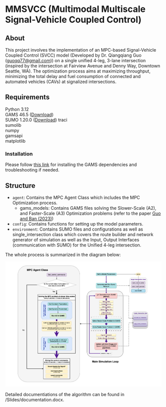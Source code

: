 # MMSVCC (Multimodal Multiscale Signal-Vehicle Coupled Control)

## About
This project involves the implementation of an MPC-based Signal-Vehicle Coupled Control (SVCC) model (Developed by Dr. Qiangqiang Guo (guoqq77@gmail.com)) on a single unified 4-leg, 3-lane intersection (inspired by the intersection at Fairview Avenue and Denny Way, Downtown Seattle, WA). The optimization process aims at maximizing throughput, minimizing the total delay and fuel consumption of connected and automated vehicles (CAVs) at signalized intersections.

## Requirements
Python 3.12   
GAMS 46.5 ([Download](https://www.gams.com/download/))  
SUMO 1.20.0  ([Download](https://eclipse.dev/sumo/))
traci  
sumolib  
numpy  
gamsapi  
matplotlib  

### Installation
Please follow [this link](https://www.gams.com/latest/docs/API_PY_GETTING_STARTED.html) for installing the GAMS dependencies and troubleshooting if needed. 

## Structure
- `agent`: Contains the MPC Agent Class which includes the MPC Optimization process.  
    - gams_models: Contains GAMS files solving the Slower-Scale (A2), and Faster-Scale (A3) Optimization problems (refer to the paper [Guo and Ban (2023)](https://www.sciencedirect.com/science/article/abs/pii/S0191261523001121))  
- `config`: Contains functions for setting up the model parameters.
- `environment`: Contains SUMO files and configurations as well as single_intersection class which covers the route builder and network generator of simulation as well as the Input, Output Interfaces (communication with SUMO) for the Unified 4-leg intersection.

The whole process is summarized in the diagram below:  

![MPC Agent Diagram](Slides/MultiScale%20Traffic%20Control%20Diagram.png)

 
Detailed documentiations of the algorithm can be found in /Slides/documentation.docx.  
